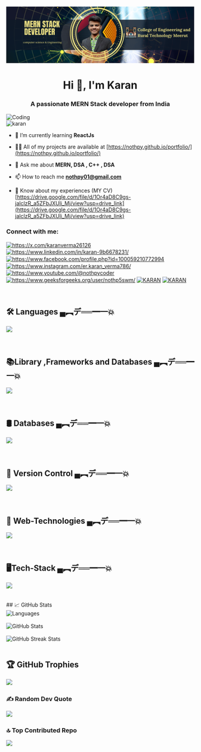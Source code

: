 ![MasterHead](https://github.com/nothpy/nothpy/blob/main/githubBanner.png)
<h1 align="center">Hi 👋, I'm Karan</h1>
<h3 align="center">A passionate MERN Stack developer from India </h3>
<img align="right"  alt="Coding" width="560" src="https://i.pinimg.com/originals/3e/9d/52/3e9d52bc38fa287a4cf10dcf8139076d.gif">


<p align="left"> <img src="https://komarev.com/ghpvc/?username=nothpy&label=Profile%20views&color=0e75b6&style=flat" alt="karan" /> </p>

- 🌱 I’m currently learning **ReactJs**

- 👨‍💻 All of my projects are available at [https://nothpy.github.io/portfolio/](https://nothpy.github.io/portfolio/)

- 💬 Ask me about **MERN, DSA , C++ , DSA**

- 📫 How to reach me **nothpy01@gmail.com**

- 📄 Know about my experiences (MY CV)  [https://drive.google.com/file/d/1Or4aD8C9gs-jalclzR_a5ZFbJXUli_Mj/view?usp=drive_link](https://drive.google.com/file/d/1Or4aD8C9gs-jalclzR_a5ZFbJXUli_Mj/view?usp=drive_link)

<h3 align="left">Connect with me:</h3>
<p align="left">
    <a href="https://x.com/karanverma26126" target="blank"><img align="center"
            src="https://raw.githubusercontent.com/rahuldkjain/github-profile-readme-generator/master/src/images/icons/Social/twitter.svg"
            alt="https://x.com/karanverma26126" height="30" width="40" /></a>
    <a href="https://www.linkedin.com/in/karan-9b6678231/" target="blank"><img align="center"
            src="https://raw.githubusercontent.com/rahuldkjain/github-profile-readme-generator/master/src/images/icons/Social/linked-in-alt.svg"
            alt="https://www.linkedin.com/in/karan-9b6678231/" height="30" width="40" /></a>
    <a href="https://www.facebook.com/profile.php?id=100059210772994" target="blank"><img align="center"
            src="https://raw.githubusercontent.com/rahuldkjain/github-profile-readme-generator/master/src/images/icons/Social/facebook.svg"
            alt="https://www.facebook.com/profile.php?id=100059210772994" height="30" width="40" /></a>
    <a href="https://www.instagram.com/er.karan_verma786/" target="blank"><img align="center"
            src="https://raw.githubusercontent.com/rahuldkjain/github-profile-readme-generator/master/src/images/icons/Social/instagram.svg"
            alt="https://www.instagram.com/er.karan_verma786/" height="30" width="40" /></a>
    <a href="https://www.youtube.com/@nothpycoder" target="blank"><img align="center"
            src="https://raw.githubusercontent.com/rahuldkjain/github-profile-readme-generator/master/src/images/icons/Social/youtube.svg"
            alt="https://www.youtube.com/@nothpycoder" height="30" width="40" /></a>
    <a href="https://www.geeksforgeeks.org/user/nothp5swm/" target="blank"><img
            align="center"
            src="https://raw.githubusercontent.com/rahuldkjain/github-profile-readme-generator/master/src/images/icons/Social/geeks-for-geeks.svg"
            alt="https://www.geeksforgeeks.org/user/nothp5swm/" height="30" width="40" /></a>
    <a href="https://leetcode.com/u/karan_verma00/" target="blank"><img align="center" src="https://raw.githubusercontent.com/rahuldkjain/github-profile-readme-generator/master/src/images/icons/Social/leet-code.svg" alt="KARAN" height="30" width="40" /></a>
    <a href="https://www.quora.com/profile/Er-karan-Verma-1" target="blank"><img align="center" src="https://encrypted-tbn0.gstatic.com/images?q=tbn:ANd9GcTs-Kn4ivFjqj6E6sqqJAEiWQ1_RuJmwrY0PA&s" alt="KARAN" height="30" width="40" /></a>
    
<!--     [![Quora](https://img.shields.io/badge/Quora-%23B92B27.svg?logo=Quora&logoColor=white)](https://quora.com/profile/https://www.quora.com/profile/Er-karan-Verma-1) -->
</p>
<br>

<div id="badges">

## 🛠️ Languages  ▄︻デ══━一💥
<p>
  <a href="https://skillicons.dev">
   <img src="https://skillicons.dev/icons?i=javascript,cpp,java,python"/>
  </a>
</p>
</div>

<br>
<div id="badges">

## 📚Library ,Frameworks and Databases ▄︻デ══━一💥
<p>
  <a href="https://skillicons.dev">
   <img src="https://skillicons.dev/icons?i=express,react,nodejs,npm,bootstrap,vite"/>
  </a>
</p>
</div>
<br>
<h2>🛢 Databases ▄︻デ══━一💥</h2>
<p>
  <a href="https://skillicons.dev">
   <img src="https://skillicons.dev/icons?i=mongodb,mysql"/>
  </a>
</p>
</div>
<br>
<h2>🎯 Version Control ▄︻デ══━一💥</h2>
<p>
  <a href="https://skillicons.dev">
   <img src="https://skillicons.dev/icons?i=git,github,"/>
  </a>
</p>
</div>
<br>
<h2>🧮 Web-Technologies ▄︻デ══━一💥</h2>
<p>
  <a href="https://skillicons.dev">
   <img src="https://skillicons.dev/icons?i=html,css,java-script"/>
  </a>
</p>
</div>
<br>
<h2>🖥️Tech-Stack ▄︻デ══━一💥</h2>
<p>
  <a href="https://skillicons.dev">
   <img src="https://skillicons.dev/icons?i=illustrator,photoshop"/>
  </a>
</p>
</div>
<br>
## 📈 GitHub Stats
<div style="display: flex;">
    <div style="margin-right: 10px;">
         <img src="https://github-readme-stats.vercel.app/api/top-langs?username=nothpy&show_icons=true&locale=en&layout=compact&theme=highcontrast" alt="Languages" style="height: 197px;"><br> <br>
         <img src="https://github-readme-stats.vercel.app/api?username=nothpy&show_icons=true&theme=highcontrast" alt="GitHub Stats" style="height: 197px;"> <br> <br>
        <img src="https://github-readme-streak-stats.herokuapp.com/?user=nothpy&theme=highcontrast" alt="GitHub Streak Stats" style="height: 190px;">
    </div>
</div>
<br>

## 🏆 GitHub Trophies
![](https://github-profile-trophy.vercel.app/?username=nothpy&theme=radical&no-frame=false&no-bg=true&margin-w=4)

### ✍️ Random Dev Quote
![](https://quotes-github-readme.vercel.app/api?type=horizontal&theme=radical)

### 🔝 Top Contributed Repo
![](https://github-contributor-stats.vercel.app/api?username=nothpy&limit=5&theme=dark&combine_all_yearly_contributions=true)

